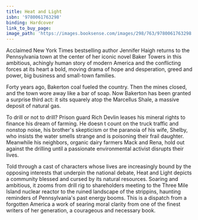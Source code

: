 ```yaml
---
title: Heat and Light
isbn: '9780061763298'
binding: Hardcover
link_to_buy_page:
image_path: 'https://images.booksense.com/images/298/763/9780061763298.jpg'
---
```



Acclaimed New York Times bestselling author Jennifer Haigh returns to the Pennsylvania town at the center of her iconic novel Baker Towers in this ambitious, achingly human story of modern America and the conflicting forces at its heart a bold, moving drama of hope and desperation, greed and power, big business and small-town families.

Forty years ago, Bakerton coal fueled the country. Then the mines closed, and the town wore away like a bar of soap. Now Bakerton has been granted a surprise third act: it sits squarely atop the Marcellus Shale, a massive deposit of natural gas.

To drill or not to drill? Prison guard Rich Devlin leases his mineral rights to finance his dream of farming. He doesn t count on the truck traffic and nonstop noise, his brother's skepticism or the paranoia of his wife, Shelby, who insists the water smells strange and is poisoning their frail daughter. Meanwhile his neighbors, organic dairy farmers Mack and Rena, hold out against the drilling until a passionate environmental activist disrupts their lives.

Told through a cast of characters whose lives are increasingly bound by the opposing interests that underpin the national debate, Heat and Light depicts a community blessed and cursed by its natural resources. Soaring and ambitious, it zooms from drill rig to shareholders meeting to the Three Mile Island nuclear reactor to the ruined landscape of the strippins, haunting reminders of Pennsylvania's past energy booms. This is a dispatch from a forgotten America a work of searing moral clarity from one of the finest writers of her generation, a courageous and necessary book.